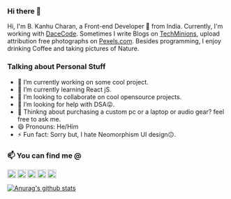 ### Hi there 👋

<!--
**bkanhu/bkanhu** is a ✨ _special_ ✨ repository because its `README.md` (this file) appears on your GitHub profile.

Here are some ideas to get you started:
-->
Hi, I'm B. Kanhu Charan, a Front-end Developer 🚀 from India. Currently, I'm working with [DaceCode](https://github.com/DaceCode). Sometimes I write Blogs on [TechMinions](https://techminions.in), upload attribution free photographs on [Pexels.com](https://www.pexels.com/@bkanhu-1900026). Besides programming, I enjoy drinking Coffee and taking pictures of Nature.

### Talking about Personal Stuff

- 🔭 I’m currently working on some cool project.
- 🌱 I’m currently learning React jS.
- 👯 I’m looking to collaborate on cool opensource projects.
- 🤔 I’m looking for help with DSA😛.
- 💬 Thinkng about purchasing a custom pc or a laptop or audio gear? feel free to ask me. 
- 😄 Pronouns: He/Him
- ⚡ Fun fact: Sorry but, I hate Neomorphism UI design😑.

### 📫 You can find me @

[<img align="left" alt="LinkedIn" width="20px" src="https://cdn.jsdelivr.net/npm/simple-icons@v3/icons/linkedin.svg" />](https://www.linkedin.com/in/bkanhucharan/)
[<img align="left" alt="Twitter" width="20px" src="https://cdn.jsdelivr.net/npm/simple-icons@v3/icons/twitter.svg" />](https://twitter.com/bkanhu7)
[<img align="left" alt="Instagram" width="20px" src="https://cdn.jsdelivr.net/npm/simple-icons@v3/icons/instagram.svg" />](https://www.instagram.com/bkanhu7/)
[<img align="left" alt="facebook" width="20px" src="https://cdn.jsdelivr.net/npm/simple-icons@v3/icons/facebook.svg" />](https://www.facebook.com/bkanhu7/)
 <a href="mailto:iamkanhuc@gmail.com"> <img width="20px" src="https://cdn.jsdelivr.net/npm/simple-icons@v3/icons/gmail.svg" /> </a>

[![Anurag's github stats](https://github-readme-stats.vercel.app/api?username=bkanhu&count_private=true&show_icons=true&theme=radical&hide=stars)](https://github.com/anuraghazra/github-readme-stats)
